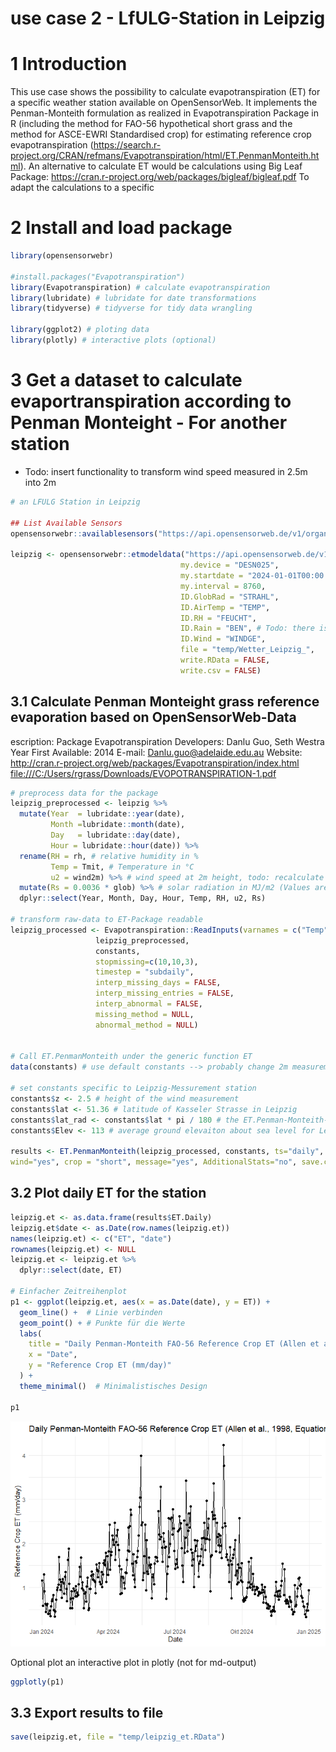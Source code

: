 use case 2 - LfULG-Station in Leipzig
================

<!-- README.md is generated from README.Rmd. Please edit that file -->

# 1 Introduction

This use case shows the possibility to calculate evapotranspiration (ET)
for a specific weather station available on OpenSensorWeb. It implements
the Penman-Monteith formulation as realized in Evapotranspiration
Package in R (including the method for FAO-56 hypothetical short grass
and the method for ASCE-EWRI Standardised crop) for estimating reference
crop evapotranspiration
(<https://search.r-project.org/CRAN/refmans/Evapotranspiration/html/ET.PenmanMonteith.html>).
An alternative to calculate ET would be calculations using Big Leaf
Package: <https://cran.r-project.org/web/packages/bigleaf/bigleaf.pdf>
To adapt the calculations to a specific

# 2 Install and load package

``` r
library(opensensorwebr)

#install.packages("Evapotranspiration")
library(Evapotranspiration) # calculate evapotranspiration
library(lubridate) # lubridate for date transformations
library(tidyverse) # tidyverse for tidy data wrangling

library(ggplot2) # ploting data
library(plotly) # interactive plots (optional)
```

# 3 Get a dataset to calculate evaportranspiration according to Penman Monteight - For another station

  - Todo: insert functionality to transform wind speed measured in 2.5m
    into 2m

<!-- end list -->

``` r
# an LFULG Station in Leipzig

## List Available Sensors
opensensorwebr::availablesensors("https://api.opensensorweb.de/v1/organizations/pikobytes/networks/LUFTGUETE_LFULG", my.device = "DESN025")

leipzig <- opensensorwebr::etmodeldata("https://api.opensensorweb.de/v1/organizations/pikobytes/networks/LUFTGUETE_LFULG",
                                      my.device = "DESN025",
                                      my.startdate = "2024-01-01T00:00:00Z",
                                      my.interval = 8760,
                                      ID.GlobRad = "STRAHL",
                                      ID.AirTemp = "TEMP",
                                      ID.RH = "FEUCHT",
                                      ID.Rain = "BEN", # Todo: there is no Rain at this station  --> find generic way to set values NA and fill with other station
                                      ID.Wind = "WINDGE",
                                      file = "temp/Wetter_Leipzig_",
                                      write.RData = FALSE,
                                      write.csv = FALSE)
```

## 3.1 Calculate Penman Monteight grass reference evaporation based on OpenSensorWeb-Data

escription: Package Evapotranspiration Developers: Danlu Guo, Seth
Westra Year First Available: 2014 E-mail: <Danlu.guo@adelaide.edu.au>
Website:
<http://cran.r-project.org/web/packages/Evapotranspiration/index.html>
<file:///C:/Users/rgrass/Downloads/EVOPOTRANSPIRATION-1.pdf>

``` r
# preprocess data for the package
leipzig_preprocessed <- leipzig %>%
  mutate(Year  = lubridate::year(date),
         Month =lubridate::month(date),
         Day   = lubridate::day(date),
         Hour = lubridate::hour(date)) %>%
  rename(RH = rh, # relative humidity in %
         Temp = Tmit, # Temperature in °C
         u2 = wind2m) %>% # wind speed at 2m height, todo: recalculate windspeed from 2.5m to 2m
  mutate(Rs = 0.0036 * glob) %>% # solar radiation in MJ/m2 (Values are given as hourly W/m2, 1Ws = 1J --> 1Wh = 3600J = 0.0036 MJ)
  dplyr::select(Year, Month, Day, Hour, Temp, RH, u2, Rs)

# transform raw-data to ET-Package readable
leipzig_processed <- Evapotranspiration::ReadInputs(varnames = c("Temp","RH","u2","Rs"),
                   leipzig_preprocessed, 
                   constants, 
                   stopmissing=c(10,10,3),
                   timestep = "subdaily",
                   interp_missing_days = FALSE, 
                   interp_missing_entries = FALSE, 
                   interp_abnormal = FALSE, 
                   missing_method = NULL, 
                   abnormal_method = NULL)


# Call ET.PenmanMonteith under the generic function ET
data(constants) # use default constants --> probably change 2m measurement to 2.5m windmeasurment height

# set constants specific to Leipzig-Messurement station
constants$z <- 2.5 # height of the wind measurement
constants$lat <- 51.36 # latitude of Kasseler Strasse in Leipzig
constants$lat_rad <- constants$lat * pi / 180 # the ET.Penman-Monteith-Formulation in Evaporation-Package needs the latitude in lat_rad
constants$Elev <- 113 # average ground elevaiton about sea level for Leipzig 

results <- ET.PenmanMonteith(leipzig_processed, constants, ts="daily", solar="data",
wind="yes", crop = "short", message="yes", AdditionalStats="no", save.csv="no")
```

## 3.2 Plot daily ET for the station

``` r
leipzig.et <- as.data.frame(results$ET.Daily)
leipzig.et$date <- as.Date(row.names(leipzig.et))
names(leipzig.et) <- c("ET", "date")
rownames(leipzig.et) <- NULL
leipzig.et <- leipzig.et %>%
  dplyr::select(date, ET)

# Einfacher Zeitreihenplot
p1 <- ggplot(leipzig.et, aes(x = as.Date(date), y = ET)) +
  geom_line() +  # Linie verbinden
  geom_point() + # Punkte für die Werte
  labs(
    title = "Daily Penman-Monteith FAO-56 Reference Crop ET (Allen et al., 1998, Equation 6)",
    x = "Date",
    y = "Reference Crop ET (mm/day)"
  ) +
  theme_minimal()  # Minimalistisches Design

p1
```

![](man/figures/README-unnamed-chunk-4-1.png)<!-- -->

Optional plot an interactive plot in plotly (not for md-output)

``` r
ggplotly(p1)
```

## 3.3 Export results to file

``` r
save(leipzig.et, file = "temp/leipzig_et.RData")
```
